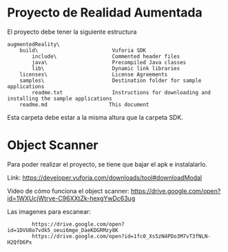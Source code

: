 Proyecto de Realidad Aumentada
==============================================


El proyecto debe tener la siguiente estructura

    augmentedReality\     
        build\                        Vuforia SDK
            include\                  Commented header files
            java\                     Precompiled Java classes
            lib\                      Dynamic link libraries
        licenses\                     License Agreements
        samples\                      Destination folder for sample applications
            readme.txt                Instructions for downloading and installing the sample applications
        readme.md                    This document
    

Esta carpeta debe estar a la misma altura que la carpeta SDK. 



Object Scanner
=============================================

Para poder realizar el proyecto, se tiene que bajar el apk e instalalarlo.


Link: https://developer.vuforia.com/downloads/tool#downloadModal

Video de cómo funciona el object scanner: https://drive.google.com/open?id=1WXUcjWtrye-C96XXtZk-hexgYwDc63ug

Las imagenes para escanear: 
           
            https://drive.google.com/open?id=1DVU8o7vdk5_oeui6mge_DaeKDGRMzy8K
            https://drive.google.com/open?id=1fc0_Xs5zN4PDo3M7vT3fNLN-H2QfD6Px



